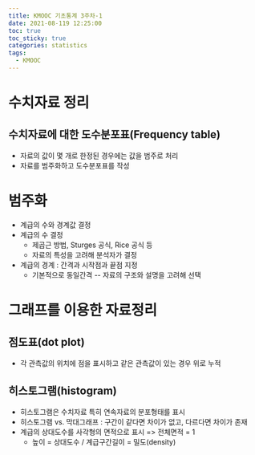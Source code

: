 ```yaml
---
title: KMOOC 기초통계 3주차-1
date: 2021-08-119 12:25:00
toc: true
toc_sticky: true
categories: statistics
tags:
  - KMOOC
---
```


# 수치자료 정리

## 수치자료에 대한 도수분포표(Frequency table)
- 자료의 값이 몇 개로 한정된 경우에는 값을 범주로 처리
- 자료를 범주화하고 도수분포표를 작성

# 범주화
- 계급의 수와 경계값 결정
- 계급의 수 결정
  - 제곱근 방법, Sturges 공식, Rice 공식 등
  - 자료의 특성을 고려해 분석자가 결정
- 계급의 경계 : 간격과 시작점과 끝점 지정
  - 기본적으로 동일간격
  -- 자료의 구조와 설명을 고려해 선택

# 그래프를 이용한 자료정리

## 점도표(dot plot)
- 각 관측값의 위치에 점을 표시하고 같은 관측값이 있는 경우 위로 누적

## 히스토그램(histogram)
- 히스토그램은 수치자료 특히 연속자료의 분포형태를 표시
- 히스토그램 vs. 막대그래프 : 구간이 같다면 차이가 없고, 다르다면 차이가 존재
- 계급의 상대도수를 사각형의 면적으로 표시 => 전체면적 = 1
  - 높이 = 상대도수 / 계급구간길이 = 밀도(density)
